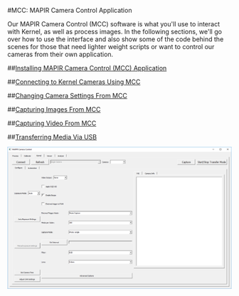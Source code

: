 #MCC: MAPIR Camera Control Application

Our MAPIR Camera Control (MCC) software is what you'll use to interact with Kernel, as well as process images. In the following sections, we'll go over how to use the interface and also show some of the code behind the scenes for those that need lighter weight scripts or want to control our cameras from their own application.

##[Installing MAPIR Camera Control (MCC) Application](../interfacing-with-kernel/software-interface/mcc/installation.html)

##[Connecting to Kernel Cameras Using MCC](../interfacing-with-kernel/software-interface/mcc/connecting-to-kernel.html)

##[Changing Camera Settings From MCC](../interfacing-with-kernel/software-interface/mcc/changing-camera-settings.html)

##[Capturing Images From MCC](../interfacing-with-kernel/software-interface/mcc/capturing-images.html)

##[Capturing Video From MCC](../interfacing-with-kernel/software-interface/mcc/capturing-video.html)

##[Transferring Media Via USB](../interfacing-with-kernel/software-interface/mcc/transferring-media.html)


![](/assets/blank_kernel_tab.PNG)